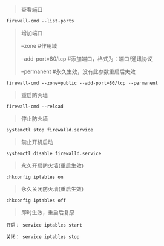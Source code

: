 > 查看端口

```shell
firewall-cmd --list-ports
```

> 增加端口
>
> –zone #作用域
>
> –add-port=80/tcp #添加端口，格式为：端口/通讯协议
>
> –permanent #永久生效，没有此参数重启后失效

```shell
firewall-cmd --zone=public --add-port=80/tcp --permanent
```

> 重启防火墙

```shell
firewall-cmd --reload
```

> 停止防火墙

```shell
systemctl stop firewalld.service
```

> 禁止开机启动

```shell
systemctl disable firewalld.service
```

> 永久开启防火墙(重启生效)

```shell
chkconfig iptables on
```

>永久关闭防火墙(重启生效)

```shell
chkconfig iptables off
```

>即时生效，重启后复原

```she
开启： service iptables start

关闭： service iptables stop
```

